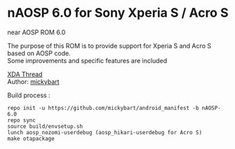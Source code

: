 nAOSP 6.0 for Sony Xperia S / Acro S
====================
near AOSP ROM 6.0

The purpose of this ROM is to provide support for Xperia S and Acro S based on AOSP code.<br>
Some improvements and specific features are included

[XDA Thread](http://forum.xda-developers.com/xperia-s/s-development/rom-naosprom-xperia-s-t2958516) <br>
Author:
[mickybart](http://forum.xda-developers.com/member.php?u=6043081)

Build process :

    repo init -u https://github.com/mickybart/android_manifest -b nAOSP-6.0
    repo sync
    source build/envsetup.sh
    lunch aosp_nozomi-userdebug (aosp_hikari-userdebug for Acro S)
    make otapackage

